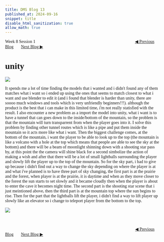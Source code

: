 ```yaml
---
title: DMS Blog 13
published_at: 2024-09-16
snippet: title
disable_html_sanitization: true
allow_math: true
---
```

<font face="Times New Roman">
Week 8 Session 1
<a href="https://d20502-d-dms1-blog-38.deno.dev/twelfth-blog-post" class="button" style="margin-left:23em">◀︎ Previous Blog</a>&nbsp;&nbsp;&nbsp;&nbsp;&nbsp;&nbsp;
<a href="https://d20502-d-dms1-blog-38.deno.dev/fourteen-blog-post" class="button">Next Blog ▶︎</a>

# unity

![](8/1.png)


It spends me a lot of time finding the models that i wanted and i didn't found any of them matches what i want so i ended up using the ones that seems to match closest to what i want and use blender to edit it (and i found that blender is harder than unity, there are soooo much windows and tools which is very unfriendly beginners!!!). although the product is the best that i can make in this limited time, i'm not really statisfied with the result. I also encounter a new problem as a import the model into unity, what i want is to have a tunnel that can goes down to the inside/bottom of the mountain, so the problem is that the mountain will turn transparrent from when the player goes into it. I solve this problem by finding other tunnel routes which is like a pipe and put them inside the mountain so it acts more like what i want. Then the biggest challenge comes, at the bottom of the mountain, i want the player to be able to look up to the top (the mountain is like a volcano with a hole at the top which means that people are able to see the sky at the bottom) and there will be a beam of moonlight shinning down with a shooting star pass by, at this point the the camera will shine black for a second simbolize the action of making a wish and after that there will be a lot of small lightballs surrounding the player and slowly lift the player up to the top of the mountain. So for the sky part, i had to give up because i didn't find out a way to change the sky depending on where the player is at and what i've planned is to have three part of sky changing, the first part is at the prairie and the forest, when player is at the prairie, it is daytime and when as they move closer to the forest the sun starts to set slowly and it became cloudly then when the player is about to enter the cave it becomes night time. The second part is the shooting star scene that i just meintioned above, then the third part is at the mountain top where the sun begins to rise. Then for the part that the lightballs lift the player, i didn't find a way to lift player up slowly like an elevator so i change to teleport player from the bottom to the top. 

![](8/2.png)

<br></br>
<a href="https://d20502-d-dms1-blog-38.deno.dev/twelfth-blog-post" class="button" style="margin-left:30.35em">◀︎ Previous Blog</a>&nbsp;&nbsp;&nbsp;&nbsp;&nbsp;&nbsp;
<a href="https://d20502-d-dms1-blog-38.deno.dev/fourteen-blog-post" class="button">Next Blog ▶︎</a>
</font>